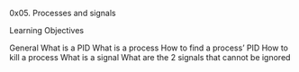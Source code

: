 0x05. Processes and signals

Learning Objectives

General
What is a PID
What is a process
How to find a process’ PID
How to kill a process
What is a signal
What are the 2 signals that cannot be ignored

